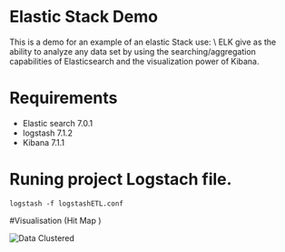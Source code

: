 # Elastic Stack Demo
This is a demo for an example of an elastic Stack use: \\
ELK give as the ability to analyze any data set by using the searching/aggregation capabilities of Elasticsearch and the visualization power of Kibana. 

# Requirements 
* Elastic search 7.0.1
* logstash 7.1.2
* Kibana 7.1.1


# Runing project Logstach file. 
````
logstash -f logstashETL.conf 
````

#Visualisation (Hit Map ) 



![Data Clustered]()
